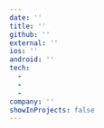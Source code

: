 ```yaml
---
date: ''
title: ''
github: ''
external: ''
ios: ''
android: ''
tech:
  - 
  - 
  - 
company: ''
showInProjects: false
---
```

